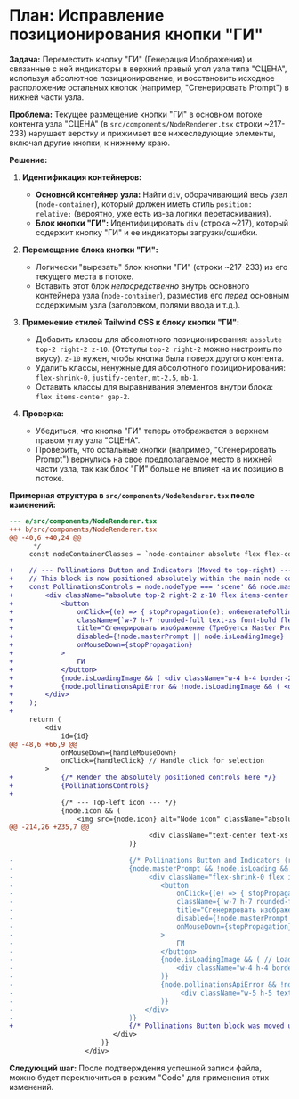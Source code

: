 # План: Исправление позиционирования кнопки "ГИ"

**Задача:** Переместить кнопку "ГИ" (Генерация Изображения) и связанные с ней индикаторы в верхний правый угол узла типа "СЦЕНА", используя абсолютное позиционирование, и восстановить исходное расположение остальных кнопок (например, "Сгенерировать Prompt") в нижней части узла.

**Проблема:** Текущее размещение кнопки "ГИ" в основном потоке контента узла "СЦЕНА" (в `src/components/NodeRenderer.tsx` строки ~217-233) нарушает верстку и прижимает все нижеследующие элементы, включая другие кнопки, к нижнему краю.

**Решение:**

1.  **Идентификация контейнеров:**
    *   **Основной контейнер узла:** Найти `div`, оборачивающий весь узел (`node-container`), который должен иметь стиль `position: relative;` (вероятно, уже есть из-за логики перетаскивания).
    *   **Блок кнопки "ГИ":** Идентифицировать `div` (строка ~217), который содержит кнопку "ГИ" и ее индикаторы загрузки/ошибки.

2.  **Перемещение блока кнопки "ГИ":**
    *   Логически "вырезать" блок кнопки "ГИ" (строки ~217-233) из его текущего места в потоке.
    *   Вставить этот блок *непосредственно* внутрь основного контейнера узла (`node-container`), разместив его *перед* основным содержимым узла (заголовком, полями ввода и т.д.).

3.  **Применение стилей Tailwind CSS к блоку кнопки "ГИ":**
    *   Добавить классы для абсолютного позиционирования: `absolute top-2 right-2 z-10`. (Отступы `top-2 right-2` можно настроить по вкусу). `z-10` нужен, чтобы кнопка была поверх другого контента.
    *   Удалить классы, ненужные для абсолютного позиционирования: `flex-shrink-0`, `justify-center`, `mt-2.5`, `mb-1`.
    *   Оставить классы для выравнивания элементов внутри блока: `flex items-center gap-2`.

4.  **Проверка:**
    *   Убедиться, что кнопка "ГИ" теперь отображается в верхнем правом углу узла "СЦЕНА".
    *   Проверить, что остальные кнопки (например, "Сгенерировать Prompt") вернулись на свое предполагаемое место в нижней части узла, так как блок "ГИ" больше не влияет на их позицию в потоке.

**Примерная структура в `src/components/NodeRenderer.tsx` после изменений:**

```diff
--- a/src/components/NodeRenderer.tsx
+++ b/src/components/NodeRenderer.tsx
@@ -40,6 +40,24 @@
      */
     const nodeContainerClasses = `node-container absolute flex flex-col bg-[#1E1E1E] border-2 ${borderColor} rounded-lg shadow-lg text-white select-none overflow-hidden`;

+    // --- Pollinations Button and Indicators (Moved to top-right) ---
+    // This block is now positioned absolutely within the main node container
+    const PollinationsControls = node.nodeType === 'scene' && node.masterPrompt && !node.isLoading && (
+        <div className="absolute top-2 right-2 z-10 flex items-center gap-2"> {/* Absolute positioning */}
+            <button
+                onClick={(e) => { stopPropagation(e); onGeneratePollinationsImage(id); }}
+                className={`w-7 h-7 rounded-full text-xs font-bold flex items-center justify-center ${!node.masterPrompt || node.isLoadingImage ? 'bg-gray-600 text-gray-400 cursor-not-allowed' : 'bg-orange-500 hover:bg-orange-600 text-black'}`}
+                title="Сгенерировать изображение (Требуется Master Prompt на английском языке)"
+                disabled={!node.masterPrompt || node.isLoadingImage}
+                onMouseDown={stopPropagation}
+            >
+                ГИ
+            </button>
+            {node.isLoadingImage && ( <div className="w-4 h-4 border-2 border-t-orange-500 border-gray-600 rounded-full animate-spin"></div> )}
+            {node.pollinationsApiError && !node.isLoadingImage && ( <div className="w-5 h-5 text-red-500 flex items-center justify-center" title={node.pollinationsApiError}>⚠️</div> )}
+        </div>
+    );
+
     return (
         <div
             id={id}
@@ -48,6 +66,9 @@
             onMouseDown={handleMouseDown}
             onClick={handleClick} // Handle click for selection
         >
+            {/* Render the absolutely positioned controls here */}
+            {PollinationsControls}
+
             {/* --- Top-left icon --- */}
             {node.icon && (
                 <img src={node.icon} alt="Node icon" className="absolute top-1 left-1 w-4 h-4 opacity-70" />
@@ -214,26 +235,7 @@
                                   <div className="text-center text-xs animate-pulse p-1 mb-2 mt-2.5">Генерация Prompt...</div> // Added mt-2.5
                              )}
 
-                             {/* Pollinations Button and Indicators (remain on Scene node) */}
-                             {node.masterPrompt && !node.isLoading && (
-                                  <div className="flex-shrink-0 flex items-center justify-center gap-2 mt-2.5 mb-1"> {/* Added mt-2.5 */}
-                                     <button
-                                         onClick={(e) => { stopPropagation(e); onGeneratePollinationsImage(id); }}
-                                         className={`w-7 h-7 rounded-full text-xs font-bold flex items-center justify-center ${!node.masterPrompt || node.isLoadingImage ? 'bg-gray-600 text-gray-400 cursor-not-allowed' : 'bg-orange-500 hover:bg-orange-600 text-black'}`}
-                                         title="Сгенерировать изображение (Требуется Master Prompt на английском языке)"
-                                         disabled={!node.masterPrompt || node.isLoadingImage}
-                                         onMouseDown={stopPropagation}
-                                     >
-                                         ГИ
-                                     </button>
-                                     {node.isLoadingImage && ( // Loading for Image Generation
-                                         <div className="w-4 h-4 border-2 border-t-orange-500 border-gray-600 rounded-full animate-spin"></div>
-                                     )}
-                                     {node.pollinationsApiError && !node.isLoadingImage && (
-                                          <div className="w-5 h-5 text-red-500 flex items-center justify-center" title={node.pollinationsApiError}>⚠️</div>
-                                     )}
-                                 </div>
-                             )}
+                             {/* Pollinations Button block was moved up */}
                          </div>
                       )}
                   </div>

```

**Следующий шаг:** После подтверждения успешной записи файла, можно будет переключиться в режим "Code" для применения этих изменений.